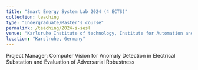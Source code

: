 ```yaml
---
title: "Smart Energy System Lab 2024 (4 ECTS)"
collection: teaching
type: "Undergraduate/Master's course"
permalink: /teaching/2024-s-sesl
venue: "Karlsruhe Institute of technology, Institute for Automation and Applied Informatics"
location: "Karslruhe, Germany"
---
```


Project Manager: Computer Vision for Anomaly Detection in Electrical Substation and Evaluation of Adversarial Robustness
